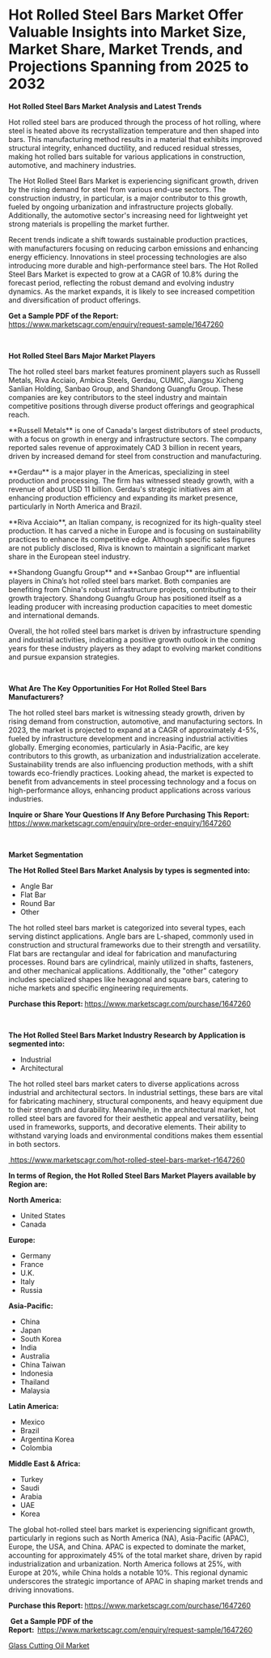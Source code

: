 <p><h1>Hot Rolled Steel Bars Market Offer Valuable Insights into Market Size, Market Share, Market Trends, and Projections Spanning from 2025 to 2032</h1></p><p><strong>Hot Rolled Steel Bars Market Analysis and Latest Trends</strong></p>
<p><p>Hot rolled steel bars are produced through the process of hot rolling, where steel is heated above its recrystallization temperature and then shaped into bars. This manufacturing method results in a material that exhibits improved structural integrity, enhanced ductility, and reduced residual stresses, making hot rolled bars suitable for various applications in construction, automotive, and machinery industries.</p><p>The Hot Rolled Steel Bars Market is experiencing significant growth, driven by the rising demand for steel from various end-use sectors. The construction industry, in particular, is a major contributor to this growth, fueled by ongoing urbanization and infrastructure projects globally. Additionally, the automotive sector's increasing need for lightweight yet strong materials is propelling the market further.</p><p>Recent trends indicate a shift towards sustainable production practices, with manufacturers focusing on reducing carbon emissions and enhancing energy efficiency. Innovations in steel processing technologies are also introducing more durable and high-performance steel bars. The Hot Rolled Steel Bars Market is expected to grow at a CAGR of 10.8% during the forecast period, reflecting the robust demand and evolving industry dynamics. As the market expands, it is likely to see increased competition and diversification of product offerings.</p></p>
<p><strong>Get a Sample PDF of the Report:&nbsp;</strong> <a href="https://www.marketscagr.com/enquiry/request-sample/1647260?utm_campaign=2482&utm_medium=2&utm_source=Github&utm_content=ia&utm_term=02042025&utm_id=hot-rolled-steel-bars">https://www.marketscagr.com/enquiry/request-sample/1647260</a></p>
<p>&nbsp;</p>
<p><strong>Hot Rolled Steel Bars Major Market Players</strong></p>
<p><p>The hot rolled steel bars market features prominent players such as Russell Metals, Riva Acciaio, Ambica Steels, Gerdau, CUMIC, Jiangsu Xicheng Sanlian Holding, Sanbao Group, and Shandong Guangfu Group. These companies are key contributors to the steel industry and maintain competitive positions through diverse product offerings and geographical reach.</p><p>**Russell Metals** is one of Canada's largest distributors of steel products, with a focus on growth in energy and infrastructure sectors. The company reported sales revenue of approximately CAD 3 billion in recent years, driven by increased demand for steel from construction and manufacturing.</p><p>**Gerdau** is a major player in the Americas, specializing in steel production and processing. The firm has witnessed steady growth, with a revenue of about USD 11 billion. Gerdau's strategic initiatives aim at enhancing production efficiency and expanding its market presence, particularly in North America and Brazil.</p><p>**Riva Acciaio**, an Italian company, is recognized for its high-quality steel production. It has carved a niche in Europe and is focusing on sustainability practices to enhance its competitive edge. Although specific sales figures are not publicly disclosed, Riva is known to maintain a significant market share in the European steel industry.</p><p>**Shandong Guangfu Group** and **Sanbao Group** are influential players in China’s hot rolled steel bars market. Both companies are benefiting from China's robust infrastructure projects, contributing to their growth trajectory. Shandong Guangfu Group has positioned itself as a leading producer with increasing production capacities to meet domestic and international demands.</p><p>Overall, the hot rolled steel bars market is driven by infrastructure spending and industrial activities, indicating a positive growth outlook in the coming years for these industry players as they adapt to evolving market conditions and pursue expansion strategies.</p></p>
<p>&nbsp;</p>
<p><strong>What Are The Key Opportunities For Hot Rolled Steel Bars Manufacturers?</strong></p>
<p><p>The hot rolled steel bars market is witnessing steady growth, driven by rising demand from construction, automotive, and manufacturing sectors. In 2023, the market is projected to expand at a CAGR of approximately 4-5%, fueled by infrastructure development and increasing industrial activities globally. Emerging economies, particularly in Asia-Pacific, are key contributors to this growth, as urbanization and industrialization accelerate. Sustainability trends are also influencing production methods, with a shift towards eco-friendly practices. Looking ahead, the market is expected to benefit from advancements in steel processing technology and a focus on high-performance alloys, enhancing product applications across various industries.</p></p>
<p><strong>Inquire or Share Your Questions If Any Before Purchasing This Report:</strong> <a href="https://www.marketscagr.com/enquiry/pre-order-enquiry/1647260?utm_campaign=2482&utm_medium=2&utm_source=Github&utm_content=ia&utm_term=02042025&utm_id=hot-rolled-steel-bars">https://www.marketscagr.com/enquiry/pre-order-enquiry/1647260</a></p>
<p>&nbsp;</p>
<p><strong>Market Segmentation</strong></p>
<p><strong>The Hot Rolled Steel Bars Market Analysis by types is segmented into:</strong></p>
<p><ul><li>Angle Bar</li><li>Flat Bar</li><li>Round Bar</li><li>Other</li></ul></p>
<p><p>The hot rolled steel bars market is categorized into several types, each serving distinct applications. Angle bars are L-shaped, commonly used in construction and structural frameworks due to their strength and versatility. Flat bars are rectangular and ideal for fabrication and manufacturing processes. Round bars are cylindrical, mainly utilized in shafts, fasteners, and other mechanical applications. Additionally, the "other" category includes specialized shapes like hexagonal and square bars, catering to niche markets and specific engineering requirements.</p></p>
<p><strong>Purchase this Report:&nbsp;</strong><a href="https://www.marketscagr.com/purchase/1647260?utm_campaign=2482&utm_medium=2&utm_source=Github&utm_content=ia&utm_term=02042025&utm_id=hot-rolled-steel-bars">https://www.marketscagr.com/purchase/1647260</a></p>
<p>&nbsp;</p>
<p><strong>The Hot Rolled Steel Bars Market Industry Research by Application is segmented into:</strong></p>
<p><ul><li>Industrial</li><li>Architectural</li></ul></p>
<p><p>The hot rolled steel bars market caters to diverse applications across industrial and architectural sectors. In industrial settings, these bars are vital for fabricating machinery, structural components, and heavy equipment due to their strength and durability. Meanwhile, in the architectural market, hot rolled steel bars are favored for their aesthetic appeal and versatility, being used in frameworks, supports, and decorative elements. Their ability to withstand varying loads and environmental conditions makes them essential in both sectors.</p></p>
<p><a href="https://www.marketscagr.com/hot-rolled-steel-bars-market-r1647260?utm_campaign=2482&utm_medium=2&utm_source=Github&utm_content=ia&utm_term=02042025&utm_id=hot-rolled-steel-bars">&nbsp;https://www.marketscagr.com/hot-rolled-steel-bars-market-r1647260</a></p>
<p><strong>In terms of Region, the Hot Rolled Steel Bars Market Players available by Region are:</strong></p>
<p>
    <p> <strong> North America: </strong>
        <ul>
            <li>United States</li>
            <li>Canada</li>
        </ul>
        </p> 
    <p> <strong> Europe: </strong>
        <ul>
            <li>Germany</li>
            <li>France</li>
            <li>U.K.</li>
            <li>Italy</li>
            <li>Russia</li>
        </ul>
        </p> 
    <p> <strong> Asia-Pacific: </strong>
        <ul>
            <li>China</li>
            <li>Japan</li>
            <li>South Korea</li>
            <li>India</li>
            <li>Australia</li>
            <li>China Taiwan</li>
            <li>Indonesia</li>
            <li>Thailand</li>
            <li>Malaysia</li>
        </ul>
        </p> 
    <p> <strong> Latin America: </strong>
        <ul>
            <li>Mexico</li>
            <li>Brazil</li>
            <li>Argentina Korea</li>
            <li>Colombia</li>
        </ul>
        </p> 
    <p> <strong> Middle East & Africa: </strong>
        <ul>
            <li>Turkey</li>
            <li>Saudi</li>
            <li>Arabia</li>
            <li>UAE</li>
            <li>Korea</li>
        </ul>
    </p>
    </p>
<p><p>The global hot-rolled steel bars market is experiencing significant growth, particularly in regions such as North America (NA), Asia-Pacific (APAC), Europe, the USA, and China. APAC is expected to dominate the market, accounting for approximately 45% of the total market share, driven by rapid industrialization and urbanization. North America follows at 25%, with Europe at 20%, while China holds a notable 10%. This regional dynamic underscores the strategic importance of APAC in shaping market trends and driving innovations.</p></p>
<p><strong>Purchase this Report: </strong><a href="https://www.marketscagr.com/purchase/1647260?utm_campaign=2482&utm_medium=2&utm_source=Github&utm_content=ia&utm_term=02042025&utm_id=hot-rolled-steel-bars">https://www.marketscagr.com/purchase/1647260</a></p>
<p>&nbsp;<strong>Get a Sample PDF of the Report:&nbsp;&nbsp;</strong><a href="https://www.marketscagr.com/enquiry/request-sample/1647260?utm_campaign=2482&utm_medium=2&utm_source=Github&utm_content=ia&utm_term=02042025&utm_id=hot-rolled-steel-bars">https://www.marketscagr.com/enquiry/request-sample/1647260</a></p>
<p><strong></strong></p>
<p><p><a href="https://github.com/hartsockdonnette82/Market-Research-Report-List-1/blob/main/glass-cutting-oil-market.md?utm_campaign=2482&utm_medium=2&utm_source=Github&utm_content=ia&utm_term=02042025&utm_id=hot-rolled-steel-bars">Glass Cutting Oil Market</a></p></p>